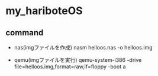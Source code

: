 # my_hariboteOS

## command

- nas(imgファイルを作成)
nasm helloos.nas -o helloos.img

- qemu(imgファイルを実行)
qemu-system-i386 -drive file=helloos.img,format=raw,if=floppy -boot a
